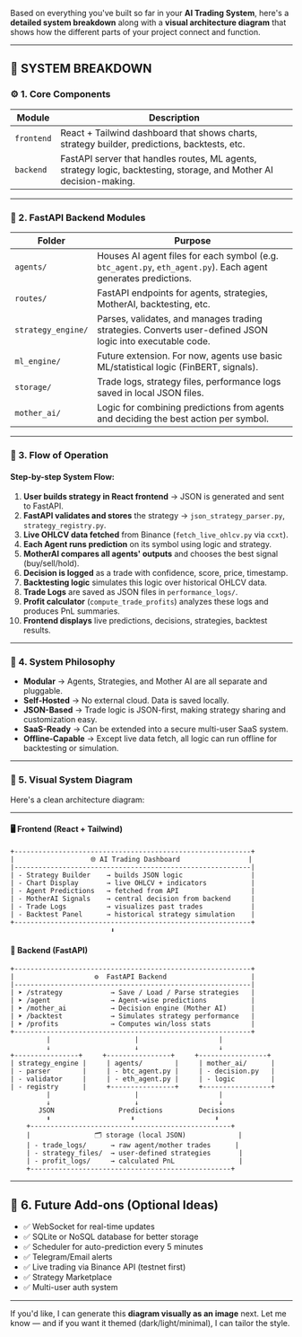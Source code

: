 Based on everything you've built so far in your **AI Trading System**, here's a **detailed system breakdown** along with a **visual architecture diagram** that shows how the different parts of your project connect and function.

---

## 🧠 SYSTEM BREAKDOWN

### ⚙️ 1. Core Components

| Module     | Description                                                                                                         |
| ---------- | ------------------------------------------------------------------------------------------------------------------- |
| `frontend` | React + Tailwind dashboard that shows charts, strategy builder, predictions, backtests, etc.                        |
| `backend`  | FastAPI server that handles routes, ML agents, strategy logic, backtesting, storage, and Mother AI decision-making. |

---

### 📡 2. FastAPI Backend Modules

| Folder             | Purpose                                                                                                        |
| ------------------ | -------------------------------------------------------------------------------------------------------------- |
| `agents/`          | Houses AI agent files for each symbol (e.g. `btc_agent.py`, `eth_agent.py`). Each agent generates predictions. |
| `routes/`          | FastAPI endpoints for agents, strategies, MotherAI, backtesting, etc.                                          |
| `strategy_engine/` | Parses, validates, and manages trading strategies. Converts user-defined JSON logic into executable code.      |
| `ml_engine/`       | Future extension. For now, agents use basic ML/statistical logic (FinBERT, signals).                           |
| `storage/`         | Trade logs, strategy files, performance logs saved in local JSON files.                                        |
| `mother_ai/`       | Logic for combining predictions from agents and deciding the best action per symbol.                           |

---

### 🔁 3. Flow of Operation

#### Step-by-step System Flow:

1. **User builds strategy in React frontend** → JSON is generated and sent to FastAPI.
2. **FastAPI validates and stores** the strategy → `json_strategy_parser.py`, `strategy_registry.py`.
3. **Live OHLCV data fetched** from Binance (`fetch_live_ohlcv.py` via `ccxt`).
4. **Each Agent runs prediction** on its symbol using logic and strategy.
5. **MotherAI compares all agents' outputs** and chooses the best signal (buy/sell/hold).
6. **Decision is logged** as a trade with confidence, score, price, timestamp.
7. **Backtesting logic** simulates this logic over historical OHLCV data.
8. **Trade Logs** are saved as JSON files in `performance_logs/`.
9. **Profit calculator** (`compute_trade_profits`) analyzes these logs and produces PnL summaries.
10. **Frontend displays** live predictions, decisions, strategies, backtest results.

---

### 🔐 4. System Philosophy

* **Modular** → Agents, Strategies, and Mother AI are all separate and pluggable.
* **Self-Hosted** → No external cloud. Data is saved locally.
* **JSON-Based** → Trade logic is JSON-first, making strategy sharing and customization easy.
* **SaaS-Ready** → Can be extended into a secure multi-user SaaS system.
* **Offline-Capable** → Except live data fetch, all logic can run offline for backtesting or simulation.

---

### 🔧 5. Visual System Diagram

Here's a clean architecture diagram:

---

#### 🖥️ Frontend (React + Tailwind)

```
+-----------------------------------------------------------+
|                   🌐 AI Trading Dashboard                 |
|-----------------------------------------------------------|
| - Strategy Builder    → builds JSON logic                 |
| - Chart Display       → live OHLCV + indicators           |
| - Agent Predictions   → fetched from API                  |
| - MotherAI Signals    → central decision from backend     |
| - Trade Logs          → visualizes past trades            |
| - Backtest Panel      → historical strategy simulation    |
+-----------------------------------------------------------+
                         ⬇️
```

#### 🧠 Backend (FastAPI)

```
+-----------------------------------------------------------+
|                    ⚙️  FastAPI Backend                     |
|-----------------------------------------------------------|
| ➤ /strategy            → Save / Load / Parse strategies   |
| ➤ /agent               → Agent-wise predictions           |
| ➤ /mother_ai           → Decision engine (Mother AI)      |
| ➤ /backtest            → Simulates strategy performance   |
| ➤ /profits             → Computes win/loss stats          |
+-----------------------------------------------------------+
         |                     |                    |
         ↓                     ↓                    ↓
+----------------+     +----------------+     +-----------------+
| strategy_engine |     | agents/        |     | mother_ai/      |
| - parser        |     | - btc_agent.py |     | - decision.py   |
| - validator     |     | - eth_agent.py |     | - logic         |
| - registry      |     +----------------+     +-----------------+
         |                     |                    |
         ↓                     ↓                    ↓
       JSON                Predictions         Decisions
         ⬇️                    ⬇️                    ⬇️
    +--------------------------------------------------+
    |                🗂️ storage (local JSON)             |
    | - trade_logs/      → raw agent/mother trades      |
    | - strategy_files/  → user-defined strategies       |
    | - profit_logs/     → calculated PnL                |
    +--------------------------------------------------+
```

---

## 🧩 6. Future Add-ons (Optional Ideas)

* ✅ WebSocket for real-time updates
* ✅ SQLite or NoSQL database for better storage
* ✅ Scheduler for auto-prediction every 5 minutes
* ✅ Telegram/Email alerts
* ✅ Live trading via Binance API (testnet first)
* ✅ Strategy Marketplace
* ✅ Multi-user auth system

---

If you'd like, I can generate this **diagram visually as an image** next. Let me know — and if you want it themed (dark/light/minimal), I can tailor the style.
